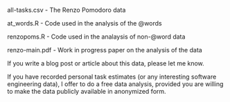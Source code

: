 
all-tasks.csv - The Renzo Pomodoro data

at_words.R - Code used in the analysis of the @words

renzopoms.R - Code used in the analaysis of non-@word data

renzo-main.pdf - Work in progress paper on the analysis of the data


If you write a blog post or article about this data, please let me know.

If you have recorded personal task estimates (or any interesting software engineering data), I offer to do a free data analysis, provided you are willing to make the data publicly available in anonymized form.

